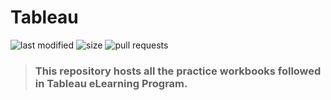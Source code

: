 # Tableau

![last modified](https://img.shields.io/github/last-commit/iagam/Tableau?style=plastic) 
![size](https://img.shields.io/github/repo-size/iagam/Tableau?style=plastic)
![pull requests](https://img.shields.io/github/issues-pr-closed/iagam/Tableau?style=plastic)

> ### This repository hosts all the practice workbooks followed in Tableau eLearning Program.
